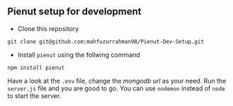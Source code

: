 ## Pienut setup for development

- Clone this repository

```
git clone git@github.com:mahfuzurrahman98/Pienut-Dev-Setup.git
```

- Install `pienut` using the follwing command

```
npm install pienut
```

Have a look at the `.env` file, change the _mongodb url_ as your need. Run the `server.js` file and you are good to go. You can use `nodemon` instead of `node` to start the server.
